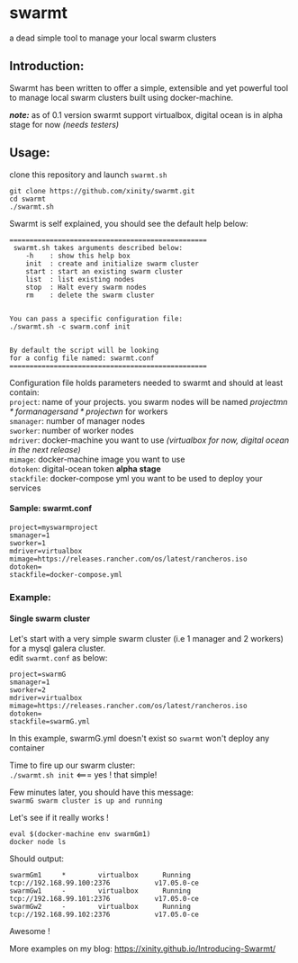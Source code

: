 # swarmt
a dead simple tool to manage your local swarm clusters


## Introduction:
Swarmt has been written to offer a simple, extensible and yet powerful tool to manage local swarm clusters built using docker-machine.  


***note:*** as of 0.1 version swarmt support virtualbox, digital ocean is in alpha stage for now *(needs testers)*


## Usage:
clone this repository and launch `swarmt.sh`


```
git clone https://github.com/xinity/swarmt.git
cd swarmt
./swarmt.sh
```


Swarmt is self explained, you should see the default help below:


```
=================================================
 swarmt.sh takes arguments described below: 
    -h    : show this help box 
    init  : create and initialize swarm cluster
    start : start an existing swarm cluster
    list  : list existing nodes 
    stop  : Halt every swarm nodes 
    rm    : delete the swarm cluster 


You can pass a specific configuration file:  
./swarmt.sh -c swarm.conf init 


By default the script will be looking 
for a config file named: swarmt.conf
=================================================
```


Configuration file holds parameters needed to swarmt and should at least contain:  
`project`: name of your projects. you swarm nodes will be named *projectm$n* for managers and *projectw$n* for workers  
`smanager`: number of manager nodes  
`sworker`: number of worker nodes  
`mdriver`: docker-machine you want to use *(virtualbox for now, digital ocean in the next release)*  
`mimage`: docker-machine image you want to use  
`dotoken`: digital-ocean token **alpha stage**  
`stackfile`: docker-compose yml you want to be used to deploy your services  


#### Sample: swarmt.conf  
```
project=myswarmproject
smanager=1
sworker=1
mdriver=virtualbox
mimage=https://releases.rancher.com/os/latest/rancheros.iso
dotoken=
stackfile=docker-compose.yml
```
### Example:  


#### Single swarm cluster


Let's start with a very simple swarm cluster (i.e 1 manager and 2 workers) for a mysql galera cluster.  
edit `swarmt.conf` as below:
```
project=swarmG
smanager=1
sworker=2
mdriver=virtualbox
mimage=https://releases.rancher.com/os/latest/rancheros.iso
dotoken=
stackfile=swarmG.yml
```
In this example, swarmG.yml doesn't exist so `swarmt` won't deploy any container


Time to fire up our swarm cluster:  
`./swarmt.sh init` <=== yes ! that simple!  


Few minutes later, you should have this message:   
`swarmG swarm cluster is up and running`  


Let's see if it really works !  
```
eval $(docker-machine env swarmGm1)
docker node ls
```


Should output:
```
swarmGm1     *        virtualbox      Running   tcp://192.168.99.100:2376           v17.05.0-ce   
swarmGw1     -        virtualbox      Running   tcp://192.168.99.101:2376           v17.05.0-ce   
swarmGw2     -        virtualbox      Running   tcp://192.168.99.102:2376           v17.05.0-ce  
```


Awesome !  


More examples on my blog: https://xinity.github.io/Introducing-Swarmt/
